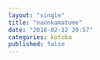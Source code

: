 ```yaml
---
layout: "single"
title: "nannkamatome"
date: "2018-02-12 20:57"
categories: kotoba
published: false
---
```

